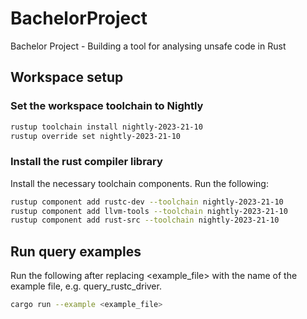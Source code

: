 # BachelorProject
Bachelor Project - Building a tool for analysing unsafe code in Rust

## Workspace setup

### Set the workspace toolchain to Nightly
```bash
rustup toolchain install nightly-2023-21-10
rustup override set nightly-2023-21-10

```

### Install the rust compiler library
Install the necessary toolchain components.
Run the following:
```bash
rustup component add rustc-dev --toolchain nightly-2023-21-10
rustup component add llvm-tools --toolchain nightly-2023-21-10
rustup component add rust-src --toolchain nightly-2023-21-10
```

## Run query examples
Run the following after replacing <example_file> with the name of the example file, e.g. query_rustc_driver.
```bash
cargo run --example <example_file>
```



